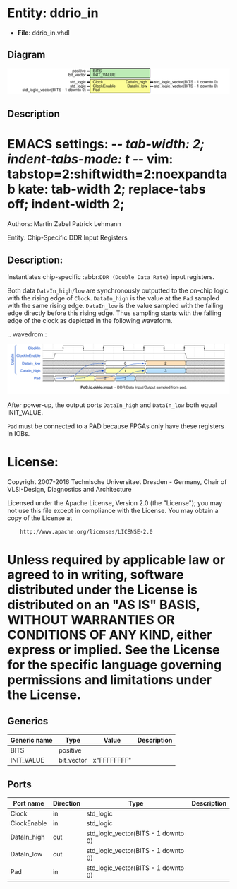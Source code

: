 # Entity: ddrio_in

- **File**: ddrio_in.vhdl
## Diagram

![Diagram](ddrio_in.svg "Diagram")
## Description

 EMACS settings: -*-  tab-width: 2; indent-tabs-mode: t -*-
 vim: tabstop=2:shiftwidth=2:noexpandtab
 kate: tab-width 2; replace-tabs off; indent-width 2;
 =============================================================================
 Authors:					Martin Zabel
									Patrick Lehmann

 Entity:					Chip-Specific DDR Input Registers

 Description:
 -------------------------------------
 Instantiates chip-specific :abbr:`DDR (Double Data Rate)` input registers.

 Both data ``DataIn_high/low`` are synchronously outputted to the on-chip logic
 with the rising edge of ``Clock``. ``DataIn_high`` is the value at the ``Pad``
 sampled with the same rising edge. ``DataIn_low`` is the value sampled with
 the falling edge directly before this rising edge. Thus sampling starts with
 the falling edge of the clock as depicted in the following waveform.

 .. wavedrom::

    
![alt text](wavedrom_p0Yl0.svg "title") 


 After power-up, the output ports ``DataIn_high`` and ``DataIn_low`` both equal
 INIT_VALUE.

 ``Pad`` must be connected to a PAD because FPGAs only have these registers in
 IOBs.

 License:
 =============================================================================
 Copyright 2007-2016 Technische Universitaet Dresden - Germany,
										 Chair of VLSI-Design, Diagnostics and Architecture

 Licensed under the Apache License, Version 2.0 (the "License");
 you may not use this file except in compliance with the License.
 You may obtain a copy of the License at

		http://www.apache.org/licenses/LICENSE-2.0

 Unless required by applicable law or agreed to in writing, software
 distributed under the License is distributed on an "AS IS" BASIS,
 WITHOUT WARRANTIES OR CONDITIONS OF ANY KIND, either express or implied.
 See the License for the specific language governing permissions and
 limitations under the License.
 =============================================================================
## Generics

| Generic name | Type       | Value       | Description |
| ------------ | ---------- | ----------- | ----------- |
| BITS         | positive   |             |             |
| INIT_VALUE   | bit_vector | x"FFFFFFFF" |             |
## Ports

| Port name   | Direction | Type                                | Description |
| ----------- | --------- | ----------------------------------- | ----------- |
| Clock       | in        | std_logic                           |             |
| ClockEnable | in        | std_logic                           |             |
| DataIn_high | out       | std_logic_vector(BITS - 1 downto 0) |             |
| DataIn_low  | out       | std_logic_vector(BITS - 1 downto 0) |             |
| Pad         | in        | std_logic_vector(BITS - 1 downto 0) |             |
